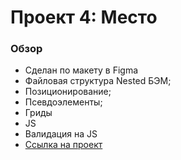 # Проект 4: Место

### Обзор

* Сделан по макету в Figma
* Файловая структура Nested БЭМ;
* Позиционирование;
* Псевдоэлементы;
* Гриды
* JS
* Валидация на JS
* [Ссылка на проект](https://gulllak.github.io/mesto/)
